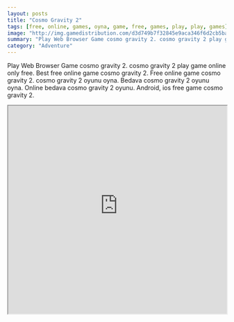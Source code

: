 ```yaml
---
layout: posts
title: "Cosmo Gravity 2"
tags: [free, online, games, oyna, game, free, games, play, play, games]
image: "http://img.gamedistribution.com/d3d749b7f32845e9aca346f6d2cb5ba4.jpg"
summary: "Play Web Browser Game cosmo gravity 2. cosmo gravity 2 play game online only free. Best free online game cosmo gravity 2. Free online game cosmo gravity 2. cosmo gravity 2 oyunu oyna. Bedava cosmo gravity 2 oyunu oyna. Online bedava cosmo gravity 2 oyunu. Android, ios free game cosmo gravity 2."
category: "Adventure"
---
```


Play Web Browser Game cosmo gravity 2. cosmo gravity 2 play game online only free. Best free online game cosmo gravity 2. Free online game cosmo gravity 2. cosmo gravity 2 oyunu oyna. Bedava cosmo gravity 2 oyunu oyna. Online bedava cosmo gravity 2 oyunu. Android, ios free game cosmo gravity 2.

<iframe width="100%" height="480px;" src="http://flash.gamedistribution.com?game=d3d749b7f32845e9aca346f6d2cb5ba4"></iframe>